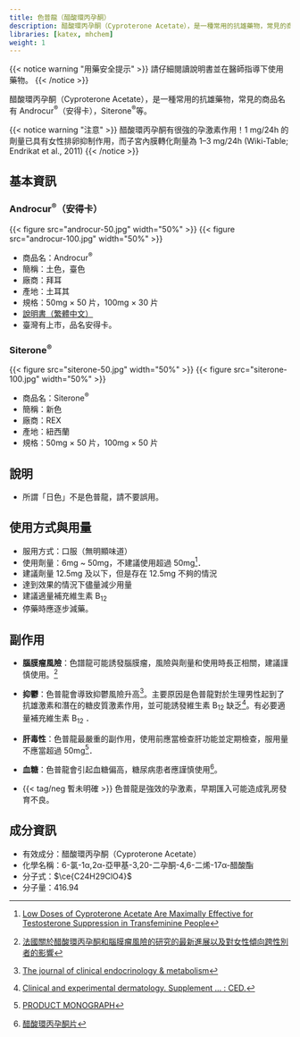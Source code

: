 ```yaml
---
title: 色普龍（醋酸環丙孕酮）
description: 醋酸環丙孕酮（Cyproterone Acetate），是一種常用的抗雄藥物，常見的商品名有 Androcur（安得卡），Siterone 等。
libraries: [katex, mhchem]
weight: 1
---
```


{{< notice warning "用藥安全提示" >}}
請仔細閱讀說明書並在醫師指導下使用藥物。
{{< /notice >}}

醋酸環丙孕酮（Cyproterone Acetate），是一種常用的抗雄藥物，常見的商品名有 Androcur<sup>&reg;</sup>（安得卡），Siterone<sup>&reg;</sup>等。

{{< notice warning "注意" >}}
醋酸環丙孕酮有很強的孕激素作用！1 mg/24h 的劑量已具有女性排卵抑制作用，而子宮內膜轉化劑量為 1–3 mg/24h (Wiki-Table; Endrikat et al., 2011)
{{< /notice >}}

## 基本資訊

### Androcur<sup>&reg;</sup>（安得卡）

{{< figure src="androcur-50.jpg" width="50%" >}}
{{< figure src="androcur-100.jpg" width="50%" >}}

- 商品名：Androcur<sup>&reg;</sup>
- 簡稱：土色，臺色
- 廠商：拜耳
- 產地：土耳其
- 規格：50mg &times; 50 片，100mg &times; 30 片
- [說明書（繁體中文）](androcur-zh.pdf)
- 臺灣有上市，品名安得卡。

### Siterone<sup>&reg;</sup>

{{< figure src="siterone-50.jpg" width="50%" >}}
{{< figure src="siterone-100.jpg" width="50%" >}}

- 商品名：Siterone<sup>&reg;</sup>
- 簡稱：新色
- 廠商：REX
- 產地：紐西蘭
- 規格：50mg &times; 50 片，100mg &times; 50 片

## 說明

- 所謂「日色」不是色普龍，請不要誤用。

## 使用方式與用量

- 服用方式：口服（無明顯味道）
- 使用劑量：6mg ~ 50mg，不建議使用超過 50mg[^1]．
- 建議劑量 12.5mg 及以下，但是存在 12.5mg 不夠的情況
- 達到效果的情況下儘量減少用量
- 建議適量補充維生素 B<sub>12</sub>
- 停藥時應逐步減藥。

## 副作用

- **腦膜瘤風險**：色譜龍可能誘發腦膜瘤，風險與劑量和使用時長正相關，建議謹慎使用。[^6]

- **抑鬱**：色普龍會導致抑鬱風險升高[^2]。主要原因是色普龍對於生理男性起到了抗雄激素和潛在的糖皮質激素作用，並可能誘發維生素 B<sub>12</sub> 缺乏[^3]。有必要適量補充維生素  B<sub>12</sub> ．

- **肝毒性**：色普龍最嚴重的副作用，使用前應當檢查肝功能並定期檢查，服用量不應當超過 50mg[^4]．

- **血糖**：色普龍會引起血糖偏高，糖尿病患者應謹慎使用[^5]。

- {{< tag/neg 暫未明確 >}} 色普龍是強效的孕激素，早期匯入可能造成乳房發育不良。

## 成分資訊

- 有效成分：醋酸環丙孕酮（Cyproterone Acetate）
- 化學名稱：6-氯-1α,2α-亞甲基-3,20-二孕酮-4,6-二烯-17α-醋酸酯
- 分子式：$\ce{C24H29ClO4}$
- 分子量：416.94

[^1]: [Low Doses of Cyproterone Acetate Are Maximally Effective for Testosterone Suppression in Transfeminine People](https://transfemscience.org/articles/cpa-dosage/)
[^2]: [The journal of clinical endocrinology & metabolism](https://www.worldcat.org/title/journal-of-clinical-endocrinology-metabolism/oclc/818906359)
[^3]: [Clinical and experimental dermatology. Supplement ... : CED.](https://www.worldcat.org/title/clinical-and-experimental-dermatology-supplement-ced/oclc/499941040)
[^4]: [PRODUCT MONOGRAPH](https://web.archive.org/web/20060924152720/http://www.berlex.ca/html/docs/en/AndrocurEn.pdf)
[^5]: [醋酸環丙孕酮片](http://yao.dxy.com/drug/132923.htm)
[^6]: [法國關於醋酸環丙孕酮和腦膜瘤風險的研究的最新進展以及對女性傾向跨性別者的影響](https://limelight.moe/t/topic/8313)
